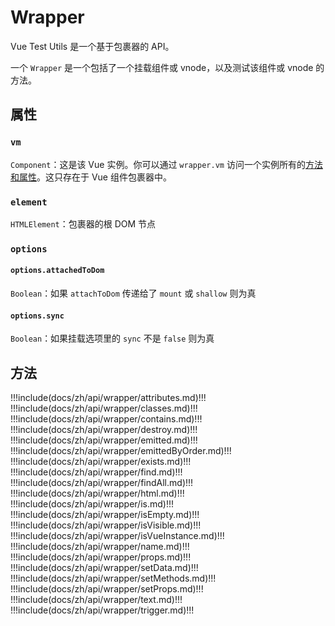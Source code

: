 # Wrapper

Vue Test Utils 是一个基于包裹器的 API。

一个 `Wrapper` 是一个包括了一个挂载组件或 vnode，以及测试该组件或 vnode 的方法。

## 属性

### `vm` 

`Component`：这是该 Vue 实例。你可以通过 `wrapper.vm` 访问一个实例所有的[方法和属性](https://vuejs.org/v2/api/#Instance-Properties)。这只存在于 Vue 组件包裹器中。

### `element` 

`HTMLElement`：包裹器的根 DOM 节点  

### `options` 

#### `options.attachedToDom` 

`Boolean`：如果 `attachToDom` 传递给了 `mount` 或 `shallow` 则为真  

#### `options.sync` 

`Boolean`：如果挂载选项里的 `sync` 不是 `false` 则为真

## 方法

!!!include(docs/zh/api/wrapper/attributes.md)!!!
!!!include(docs/zh/api/wrapper/classes.md)!!!
!!!include(docs/zh/api/wrapper/contains.md)!!!
!!!include(docs/zh/api/wrapper/destroy.md)!!!
!!!include(docs/zh/api/wrapper/emitted.md)!!!
!!!include(docs/zh/api/wrapper/emittedByOrder.md)!!!
!!!include(docs/zh/api/wrapper/exists.md)!!!
!!!include(docs/zh/api/wrapper/find.md)!!!
!!!include(docs/zh/api/wrapper/findAll.md)!!!
!!!include(docs/zh/api/wrapper/html.md)!!!
!!!include(docs/zh/api/wrapper/is.md)!!!
!!!include(docs/zh/api/wrapper/isEmpty.md)!!!
!!!include(docs/zh/api/wrapper/isVisible.md)!!!
!!!include(docs/zh/api/wrapper/isVueInstance.md)!!!
!!!include(docs/zh/api/wrapper/name.md)!!!
!!!include(docs/zh/api/wrapper/props.md)!!!
!!!include(docs/zh/api/wrapper/setData.md)!!!
!!!include(docs/zh/api/wrapper/setMethods.md)!!!
!!!include(docs/zh/api/wrapper/setProps.md)!!!
!!!include(docs/zh/api/wrapper/text.md)!!!
!!!include(docs/zh/api/wrapper/trigger.md)!!!
